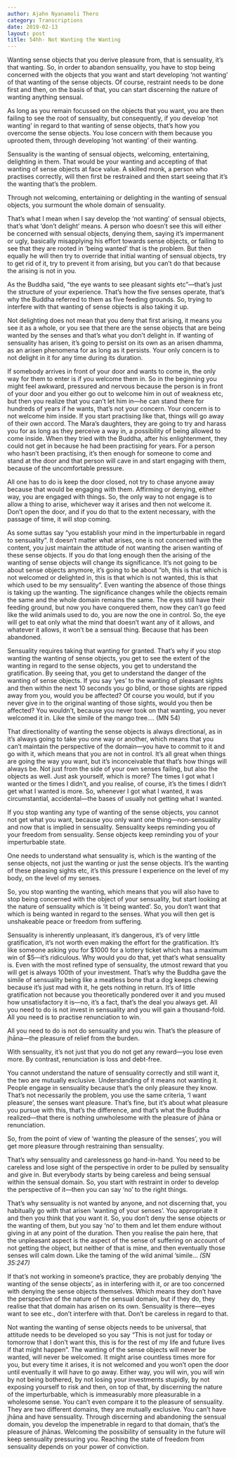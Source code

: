 ```yaml
---
author: Ajahn Nyanamoli Thero
category: Transcriptions
date: 2019-02-13
layout: post
title: 54hh- Not Wanting the Wanting
---
```


Wanting sense objects that you derive pleasure from, that is sensuality,
it’s that wanting. So, in order to abandon sensuality, you have to stop
being concerned with the objects that you want and start developing ‘not
wanting’ of that wanting of the sense objects. Of course, restraint
needs to be done first and then, on the basis of that, you can start
discerning the nature of wanting anything sensual.

As long as you remain focussed on the objects that you want, you are
then failing to see the root of sensuality, but consequently, if you
develop ‘not wanting’ in regard to that wanting of sense objects, that’s
how you overcome the sense objects. You lose concern with them because
you uprooted them, through developing ‘not wanting’ of their wanting.

Sensuality is the wanting of sensual objects, welcoming, entertaining,
delighting in them. That would be your wanting and accepting of that
wanting of sense objects at face value. A skilled monk, a person who
practises correctly, will then first be restrained and then start seeing
that it’s the wanting that’s the problem.

Through not welcoming, entertaining or delighting in the wanting of
sensual objects, you surmount the whole domain of sensuality.

That’s what I mean when I say develop the ‘not wanting’ of sensual
objects, that’s what ‘don’t delight’ means. A person who doesn’t see
this will either be concerned with sensual objects, denying them, saying
it’s impermanent or ugly, basically misapplying his effort towards sense
objects, or failing to see that they are rooted in ‘being wanted’ that
is the problem. But then equally he will then try to override that
initial wanting of sensual objects, try to get rid of it, try to prevent
it from arising, but you can’t do that because the arising is not in
you.

As the Buddha said, “the eye wants to see pleasant sights etc”—that’s
just the structure of your experience. That’s how the five senses
operate, that’s why the Buddha referred to them as five feeding grounds.
So, trying to interfere with that wanting of sense objects is also
taking it up.

Not delighting does not mean that you deny that first arising, it means
you see it as a whole, or you see that there are the sense objects that
are being wanted by the senses and that’s what you don’t delight in. If
wanting of sensuality has arisen, it’s going to persist on its own as an
arisen dhamma, as an arisen phenomena for as long as it persists. Your
only concern is to not delight in it for any time during its duration.

If somebody arrives in front of your door and wants to come in, the only
way for them to enter is if you welcome them in. So in the beginning you
might feel awkward, pressured and nervous because the person is in front
of your door and you either go out to welcome him in out of weakness
etc, but then you realize that you can’t let him in—he can stand there
for hundreds of years if he wants, that’s not your concern. Your concern
is to not welcome him inside. If you start practising like that, things
will go away of their own accord. The Mara’s daughters, they are going
to try and harass you for as long as they perceive a way in, a
possibility of being allowed to come inside. When they tried with the
Buddha, after his enlightenment, they could not get in because he had
been practising for years. For a person who hasn’t been practising, it’s
then enough for someone to come and stand at the door and that person
will cave in and start engaging with them, because of the uncomfortable
pressure.

All one has to do is keep the door closed, not try to chase anyone away
because that would be engaging with them. Affirming or denying, either
way, you are engaged with things. So, the only way to not engage is to
allow a thing to arise, whichever way it arises and then not welcome it.
Don’t open the door, and if you do that to the extent necessary, with
the passage of time, it will stop coming.

As some suttas say “you establish your mind in the imperturbable in
regard to sensuality”. It doesn’t matter what arises, one is not
concerned with the content, you just maintain the attitude of not
wanting the arisen wanting of these sense objects. If you do that long
enough then the arising of the wanting of sense objects will change its
significance. It’s not going to be about sense objects anymore, it’s
going to be about “oh, this is that which is not welcomed or delighted
in, this is that which is not wanted, this is that which used to be my
sensuality”. Even wanting the absence of those things is taking up the
wanting. The significance changes while the objects remain the same and
the whole domain remains the same. The eyes still have their feeding
ground, but now you have conquered them, now they can’t go feed like the
wild animals used to do, you are now the one in control. So, the eye
will get to eat only what the mind that doesn’t want any of it allows,
and whatever it allows, it won’t be a sensual thing. Because that has
been abandoned.

Sensuality requires taking that wanting for granted. That’s why if you
stop wanting the wanting of sense objects, you get to see the extent of
the wanting in regard to the sense objects, you get to understand the
gratification. By seeing that, you get to understand the danger of the
wanting of sense objects. If you say ‘yes’ to the wanting of pleasant
sights and then within the next 10 seconds you go blind, or those sights
are ripped away from you, would you be affected? Of course you would,
but if you never give in to the original wanting of those sights, would
you then be affected? You wouldn’t, because you never took on that
wanting, you never welcomed it in. Like the simile of the mango tree….
(MN 54)

That directionality of wanting the sense objects is always directional,
as in it’s always going to take you one way or another, which means that
you can’t maintain the perspective of the domain—you have to commit to
it and go with it, which means that you are not in control. It’s all
great when things are going the way you want, but it’s inconceivable
that that’s how things will always be. Not just from the side of your
own senses failing, but also the objects as well. Just ask yourself,
which is more? The times I got what I wanted or the times I didn’t, and
you realise, of course, it’s the times I didn’t get what I wanted is
more. So, whenever I got what I wanted, it was circumstantial,
accidental—the bases of usually not getting what I wanted.

If you stop wanting any type of wanting of the sense objects, you cannot
not get what you want, because you only want one thing—non-sensuality
and now that is implied in sensuality. Sensuality keeps reminding you of
your freedom from sensuality. Sense objects keep reminding you of your
imperturbable state.

One needs to understand what sensuality is, which is the wanting of the
sense objects, not just the wanting or just the sense objects. It’s the
wanting of these pleasing sights etc, it’s this pressure I experience on
the level of my body, on the level of my senses.

So, you stop wanting the wanting, which means that you will also have to
stop being concerned with the object of your sensuality, but start
looking at the nature of sensuality which is ‘it being wanted’. So, you
don’t want that which is being wanted in regard to the senses. What you
will then get is unshakeable peace or freedom from suffering.

Sensuality is inherently unpleasant, it’s dangerous, it’s of very little
gratification, it’s not worth even making the effort for the
gratification. It’s like someone asking you for \$1000 for a lottery
ticket which has a maximum win of \$5—it’s ridiculous. Why would you do
that, yet that’s what sensuality is. Even with the most refined type of
sensuality, the utmost reward that you will get is always 100th of your
investment. That’s why the Buddha gave the simile of sensuality being
like a meatless bone that a dog keeps chewing because it’s just mad with
it, he gets nothing in return. It’s of little gratification not because
you theoretically pondered over it and you mused how unsatisfactory it
is—no, it’s a fact, that’s the deal you always get. All you need to do
is not invest in sensuality and you will gain a thousand-fold. All you
need is to practise renunciation to win.

All you need to do is not do sensuality and you win. That’s the pleasure
of jhāna—the pleasure of relief from the burden.

With sensuality, it’s not just that you do not get any reward—you lose
even more. By contrast, renunciation is loss and debt-free.

You cannot understand the nature of sensuality correctly and still want
it, the two are mutually exclusive. Understanding of it means not
wanting it. People engage in sensuality because that’s the only pleasure
they know. That’s not necessarily the problem, you use the same
criteria, ‘I want pleasure’, the senses want pleasure. That’s fine, but
it’s about what pleasure you pursue with this, that’s the difference,
and that’s what the Buddha realized—that there is nothing unwholesome
with the pleasure of jhāna or renunciation.

So, from the point of view of ‘wanting the pleasure of the senses’, you
will get more pleasure through restraining than sensuality.

That’s why sensuality and carelessness go hand-in-hand. You need to be
careless and lose sight of the perspective in order to be pulled by
sensuality and give in. But everybody starts by being careless and being
sensual within the sensual domain. So, you start with restraint in order
to develop the perspective of it—then you can say ‘no’ to the right
things.

That’s why sensuality is not wanted by anyone, and not discerning that,
you habitually go with that arisen ‘wanting of your senses’. You
appropriate it and then you think that you want it. So, you don’t deny
the sense objects or the wanting of them, but you say ‘no’ to them and
let them endure without giving in at any point of the duration. Then you
realise the pain here, that the unpleasant aspect is the aspect of the
sense of suffering on account of not getting the object, but neither of
that is mine, and then eventually those senses will calm down. Like the
taming of the wild animal ’simile… <cite>(SN 35:247)</cite>

If that’s not working in someone’s practice, they are probably denying
‘the wanting of the sense objects’, as in interfering with it, or are
too concerned with denying the sense objects themselves. Which means
they don’t have the perspective of the nature of the sensual domain, but
if they do, they realise that that domain has arisen on its own.
Sensuality is there—eyes want to see etc., don’t interfere with that.
Don’t be careless in regard to that.

Not wanting the wanting of sense objects needs to be universal, that
attitude needs to be developed so you say “This is not just for today or
tomorrow that I don’t want this, this is for the rest of my life and
future lives if that might happen”. The wanting of the sense objects
will never be wanted, will never be welcomed. It might arise countless
times more for you, but every time it arises, it is not welcomed and you
won’t open the door until eventually it will have to go away. Either
way, you will win, you will win by not being bothered, by not losing
your investments stupidly, by not exposing yourself to risk and then, on
top of that, by discerning the nature of the imperturbable, which is
immeasurably more pleasurable in a wholesome sense. You can’t even
compare it to the pleasure of sensuality. They are two different
domains, they are mutually exclusive. You can’t have jhāna and have
sensuality. Through discerning and abandoning the sensual domain, you
develop the impenetrable in regard to that domain, that’s the pleasure
of jhānas. Welcoming the possibility of sensuality in the future will
keep sensuality pressuring you. Reaching the state of freedom from
sensuality depends on your power of conviction.
